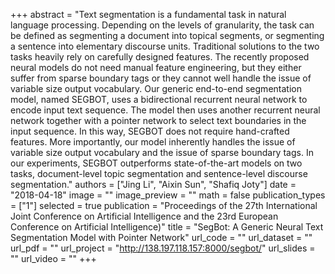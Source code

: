 +++
abstract = "Text segmentation is a fundamental task in natural language processing. Depending on the levels of granularity, the task can be defined as segmenting a document into topical segments, or segmenting a sentence into elementary discourse units. Traditional solutions to the two tasks heavily rely on carefully designed features. The recently proposed neural models do not need manual feature engineering, but they either suffer from sparse boundary tags or they cannot well handle the issue of variable size output vocabulary. Our generic end-to-end segmentation model, named SEGBOT, uses a bidirectional recurrent neural network to encode input text sequence. The model then uses another recurrent neural network together with a pointer network to select text boundaries in the input sequence. In this way, SEGBOT does not require hand-crafted features. More importantly, our model inherently handles the issue of variable size output vocabulary and the issue of sparse boundary tags. In our experiments, SEGBOT outperforms state-of-the-art models on two tasks, document-level topic segmentation and sentence-level discourse segmentation." 
authors = ["Jing Li", "Aixin Sun", "Shafiq Joty"]
date = "2018-04-18"
image = ""
image_preview = ""
math = false
publication_types = ["1"]
selected = true
publication = "Proceedings of the 27th International Joint Conference on Artificial Intelligence and the 23rd European Conference on Artificial Intelligence)"
title = "SegBot: A Generic Neural Text Segmentation Model with Pointer Network"
url_code = ""
url_dataset = ""
url_pdf = ""
url_project = "http://138.197.118.157:8000/segbot/"
url_slides = ""
url_video = ""
+++

